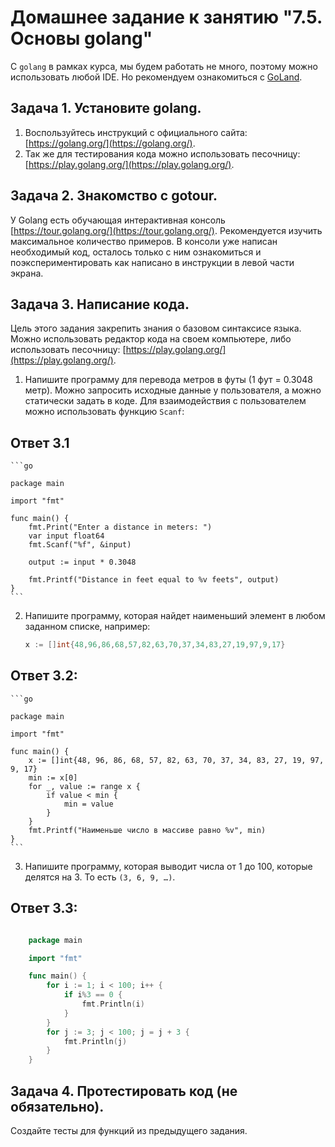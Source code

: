 # Домашнее задание к занятию "7.5. Основы golang"

С `golang` в рамках курса, мы будем работать не много, поэтому можно использовать любой IDE. 
Но рекомендуем ознакомиться с [GoLand](https://www.jetbrains.com/ru-ru/go/).  

## Задача 1. Установите golang.
1. Воспользуйтесь инструкций с официального сайта: [https://golang.org/](https://golang.org/).
2. Так же для тестирования кода можно использовать песочницу: [https://play.golang.org/](https://play.golang.org/).

## Задача 2. Знакомство с gotour.
У Golang есть обучающая интерактивная консоль [https://tour.golang.org/](https://tour.golang.org/). 
Рекомендуется изучить максимальное количество примеров. В консоли уже написан необходимый код, 
осталось только с ним ознакомиться и поэкспериментировать как написано в инструкции в левой части экрана.  

## Задача 3. Написание кода. 
Цель этого задания закрепить знания о базовом синтаксисе языка. Можно использовать редактор кода 
на своем компьютере, либо использовать песочницу: [https://play.golang.org/](https://play.golang.org/).

1. Напишите программу для перевода метров в футы (1 фут = 0.3048 метр). Можно запросить исходные данные 
у пользователя, а можно статически задать в коде.
    Для взаимодействия с пользователем можно использовать функцию `Scanf`:

## Ответ 3.1
    
    ```go

    package main

    import "fmt"

    func main() {
        fmt.Print("Enter a distance in meters: ")
        var input float64
        fmt.Scanf("%f", &input)

        output := input * 0.3048

        fmt.Printf("Distance in feet equal to %v feets", output)
    }
    ```

 
2. Напишите программу, которая найдет наименьший элемент в любом заданном списке, например:

    ```go
    x := []int{48,96,86,68,57,82,63,70,37,34,83,27,19,97,9,17}

    ```
## Ответ 3.2:

    ```go

    package main

    import "fmt"

    func main() {
        x := []int{48, 96, 86, 68, 57, 82, 63, 70, 37, 34, 83, 27, 19, 97, 9, 17}
        min := x[0]
        for _, value := range x {
            if value < min {
                min = value
            }
        }
        fmt.Printf("Наименьше число в массиве равно %v", min)
    }
    ```
3. Напишите программу, которая выводит числа от 1 до 100, которые делятся на 3. То есть `(3, 6, 9, …)`.

## Ответ 3.3:
```go

    package main

    import "fmt"

    func main() {
        for i := 1; i < 100; i++ {
            if i%3 == 0 {
                fmt.Println(i)
            }
        }
        for j := 3; j < 100; j = j + 3 {
            fmt.Println(j)
        }
    }

```


## Задача 4. Протестировать код (не обязательно).

Создайте тесты для функций из предыдущего задания. 

